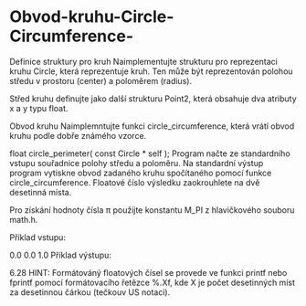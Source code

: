 # Obvod-kruhu-Circle-Circumference-

Definice struktury pro kruh
Naimplementujte strukturu pro reprezentaci kruhu Circle, která reprezentuje kruh. Ten může být reprezentován polohou středu v prostoru (center) a poloměrem (radius).

Střed kruhu definujte jako další strukturu Point2, která obsahuje dva atributy x a y typu float.

Obvod kruhu
Naimplemntujte funkci circle_circumference, která vrátí obvod kruhu podle dobře známého vzorce.

float circle_perimeter( const Circle * self );
Program načte ze standardního vstupu souřadnice polohy středu a poloměru. Na standardní výstup program vytiskne obvod zadaného kruhu spočítaného pomocí funkce circle_circumference. Floatové číslo výsledku zaokrouhlete na dvě desetinná místa.

Pro získání hodnoty čísla π použijte konstantu M_PI z hlavičkového souboru math.h.

Příklad vstupu:

0.0 0.0 1.0
Příklad výstupu:

6.28
HINT: Formátováný floatových čísel se provede ve funkci printf nebo fprintf pomocí formátovacího řetězce %.Xf, kde X je počet desetinných míst za desetinnou čárkou (tečkouv US notaci).
